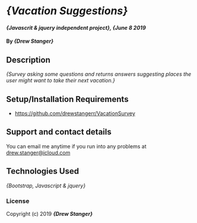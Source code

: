# _{Vacation Suggestions}_

#### _{Javascrit & jquery independent project}, {June 8 2019_

#### By _**{Drew Stanger}**_

## Description

_{Survey asking some questions and returns answers suggesting places the user might want to take their next vacation.}_

## Setup/Installation Requirements

* https://github.com/drewstangerr/VacationSurvey


## Support and contact details

You can email me anytime if you run into any problems at drew.stanger@icloud.com

## Technologies Used

_{Bootstrap, Javascript & jquery}_

### License

Copyright (c) 2019 **_{Drew Stanger}_**
